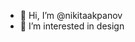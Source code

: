 - 👋 Hi, I’m @nikitaakpanov
- 👀 I’m interested in design

<!---
nikitaakpanov/nikitaakpanov is a ✨ special ✨ repository because its `README.md` (this file) appears on your GitHub profile.
You can click the Preview link to take a look at your changes.
--->
